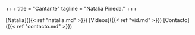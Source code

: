 +++
title = "Cantante"
tagline = "Natalia Pineda."
+++

[Natalia]({{< ref "natalia.md" >}}) 
[Videos]({{< ref "vid.md" >}}) 
[Contacto]({{< ref "contacto.md" >}}) 

